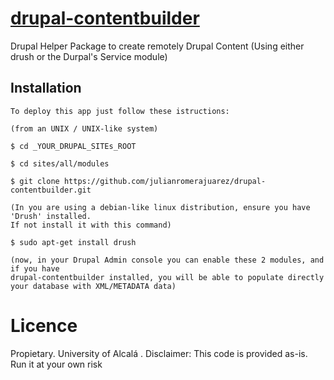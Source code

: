 [drupal-contentbuilder](#)
======================

Drupal Helper Package to create remotely Drupal Content (Using either drush or the Durpal's Service module) 

Installation
---

    To deploy this app just follow these istructions:
    
    (from an UNIX / UNIX-like system)
    
    $ cd _YOUR_DRUPAL_SITEs_ROOT
    
    $ cd sites/all/modules

    $ git clone https://github.com/julianromerajuarez/drupal-contentbuilder.git
    
    (In you are using a debian-like linux distribution, ensure you have 'Drush' installed. 
    If not install it with this command)
        
    $ sudo apt-get install drush
    
    (now, in your Drupal Admin console you can enable these 2 modules, and if you have 
    drupal-contentbuilder installed, you will be able to populate directly your database with XML/METADATA data)
        
    
Licence
===

Propietary. University of Alcalá  .
Disclaimer: This code is provided as-is. Run it at your own risk
